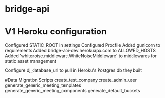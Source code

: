 # bridge-api


# V1 Heroku configuration
Configured STATIC_ROOT in settings
Configured Procfile
Added gunicorn to requirements
Added bridge-api-dev.herokuapp.com to ALLOWED_HOSTS
Added 'whitenoise.middleware.WhiteNoiseMiddleware' to middlewares for static asset management

Configure dj_database_url to pull in Heroku's Postgres db they built



#Data Migration Scripts
create_test_company
create_admin_user
generate_generic_meeting_templates
generate_generic_meeting_components
generate_default_buckets
